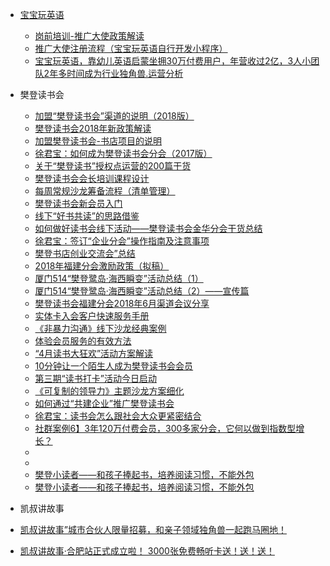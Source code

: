 
- [宝宝玩英语](http://www.babyfs.cn/index.html)
  - [岗前培训-推广大使政策解读](https://shimo.im/docs/1eGlew4AjAMdt8LS/)
  - [推广大使注册流程（宝宝玩英语自行开发小程序）](https://shimo.im/docs/AFhTdzcbRF437G1t/)
  - [宝宝玩英语，靠幼儿英语启蒙坐拥30万付费用户，年营收过2亿，3人小团队2年多时间成为行业独角兽.运营分析](https://mp.weixin.qq.com/s?__biz=Mzg3MjAyNDA5Ng==&mid=2247485075&idx=1&sn=3e8faa5643d90c7e7b122813cdfb6955&chksm=cef4d7dcf9835eca42257c8822a966ac04d82ceab1c9551021000e3e3abb3b3488ea09b7b4de&mpshare=1&scene=1&srcid=1115gwoaTPjtcMcCghCGwuSZ&rd2werd=1#wechat_redirect)
  
- 樊登读书会
  - [加盟“樊登读书会”渠道的说明（2018版）](https://www.jianshu.com/p/35331f91f469)
  - [樊登读书会2018年新政策解读](https://www.jianshu.com/p/ff090de88054)
  - [加盟樊登读书会-书店项目的说明](https://www.jianshu.com/p/6e08fb037239)
  - [徐君宝：如何成为樊登读书会分会（2017版）](https://www.jianshu.com/p/e92fca660122?utm_campaign=maleskine&utm_content=note&utm_medium=seo_notes&utm_source=recommendation)
  - [关于“樊登读书”授权点运营的200篇干货](https://www.jianshu.com/p/4542486bd885)
  - [樊登读书会会长培训课程设计](https://www.jianshu.com/p/ff97253d2345)
  - [每周常规沙龙筹备流程（清单管理）](https://www.jianshu.com/p/c5008538b043)
  - [樊登读书会新会员入门](https://www.jianshu.com/p/a37481c0478e)
  - [线下“好书共读”的思路借鉴](https://www.jianshu.com/p/c8c81d1b0fff)
  - [如何做好读书会线下活动——樊登读书会金华分会干货总结](https://www.jianshu.com/p/bc69bbb409f8)
  - [徐君宝：签订“企业分会”操作指南及注意事项](https://www.jianshu.com/p/d670102cfa80)
  - [樊登书店创业交流会”总结](https://www.jianshu.com/p/6734e5cc6e8a)
  - [2018年福建分会激励政策（拟稿）](https://www.jianshu.com/p/08d15a7106d0)
  - [厦门514“樊登鹭岛·海西瞬变”活动总结（1）](https://www.jianshu.com/p/a4fa3f976c92)
  - [厦门514“樊登鹭岛·海西瞬变”活动总结（2）——宣传篇](https://www.jianshu.com/p/a37e86e617e9)
  - [樊登读书会福建分会2018年6月渠道会议分享](https://www.jianshu.com/p/1eaf8259362f)
  - [实体卡入会客户快速服务手册](https://www.jianshu.com/p/4726fafe9852)
  - [《非暴力沟通》线下沙龙经典案例](https://www.jianshu.com/p/a049cc99a3a8)
  - [体验会员服务的有效方法](https://www.jianshu.com/p/a18a0f7b0d4a)
  - [“4月读书大狂欢”活动方案解读](https://www.jianshu.com/p/a0fb08af7dbe)
  - [10分钟让一个陌生人成为樊登读书会会员](https://www.jianshu.com/p/f7b162cda007)
  - [第三期“读书打卡”活动今日启动](https://www.jianshu.com/p/e6f85f795dd1)
  - [《可复制的领导力》主题沙龙方案细化](https://www.jianshu.com/p/e6f85f795dd1)
  - [如何通过“共建企业”推广樊登读书会](https://www.jianshu.com/p/3787f9c473d3)
  - [徐君宝：读书会怎么跟社会大众更紧密结合](https://www.jianshu.com/p/e46c3d8dc6f1)
  - [社群案例6】3年120万付费会员，300多家分会，它何以做到指数型增长？](https://www.jianshu.com/p/9388b39cf0b5?utm_campaign=maleskine&utm_content=note&utm_medium=seo_notes&utm_source=recommendation)
  - []()
  - []()
  - [樊登小读者——和孩子捧起书，培养阅读习惯，不能外包](https://www.jianshu.com/p/b9a4c2d48362)
   - [樊登小读者——和孩子捧起书，培养阅读习惯，不能外包](https://www.jianshu.com/p/b9a4c2d48362) 
   
 - 凯叔讲故事
  - [凯叔讲故事”城市合伙人限量招募，和亲子领域独角兽一起跑马圈地！](https://www.sohu.com/a/200095762_182907)
  - [凯叔讲故事·合肥站正式成立啦！ 3000张免费畅听卡送！送！送！](http://edu.365jia.cn/news/2018-07-05/2B1B93965030B75B.html)

